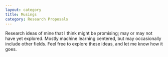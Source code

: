 ```yaml
---
layout: category
title: Musings
category: Research Proposals
---
```


Research ideas of mine that I think might be promising; may or may not have yet explored. Mostly machine learning centered, but may occasionally include other fields. Feel free to explore these ideas, and let me know how it goes.
